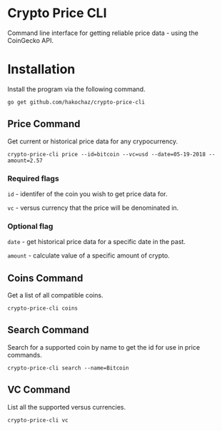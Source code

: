 # Crypto Price CLI
Command line interface for getting reliable price data - using the CoinGecko API.

# Installation 
Install the program via the following command.

```
go get github.com/hakochaz/crypto-price-cli
```

## Price Command
Get current or historical price data for any crypocurrency. 

```
crypto-price-cli price --id=bitcoin --vc=usd --date=05-19-2018 --amount=2.57
```

### Required flags 

```id``` - identifer of the coin you wish to get price data for.

```vc``` - versus currency that the price will be denominated in.

### Optional flag

```date``` - get historical price data for a specific date in the past.

```amount``` - calculate value of a specific amount of crypto.

## Coins Command
Get a list of all compatible coins.

```
crypto-price-cli coins
```

## Search Command 
Search for a supported coin by name to get the id for use in price commands.

```
crypto-price-cli search --name=Bitcoin
```

## VC Command
List all the supported versus currencies.

```
crypto-price-cli vc
```
